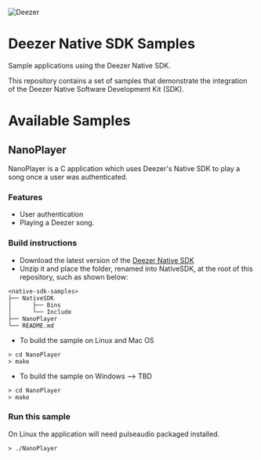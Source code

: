 ![Deezer](http://cdn-files.deezer.com/img/press/new_logo_white.jpg "Deezer") 

# Deezer Native SDK Samples
Sample applications using the Deezer Native SDK.

This repository contains a set of samples that demonstrate the integration of the Deezer Native Software Development Kit (SDK).

# Available Samples

## NanoPlayer

NanoPlayer is a C application which uses Deezer's Native SDK to play a song once a user was authenticated.

### Features

 - User authentication
 - Playing a Deezer song.

### Build instructions

* Download the latest version of the [Deezer Native SDK][1]
* Unzip it and place the folder, renamed into NativeSDK, at the root of this repository, such as shown below:
```
<native-sdk-samples>
├── NativeSDK
│      ├── Bins
│      └── Include
├── NanoPlayer
└── README.md
```

* To build the sample on Linux and Mac OS
```
> cd NanoPlayer
> make
```

* To build the sample on Windows
--> TBD
```
> cd NanoPlayer
> make
```


### Run this sample

On Linux the application will need pulseaudio packaged installed.

```
> ./NanoPlayer
```

 [1]: http://developers.deezer.com/sdk/native
